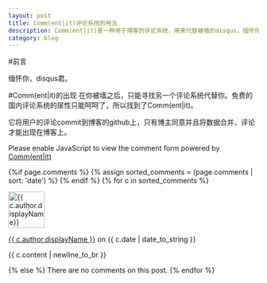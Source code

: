 ```yaml
---
layout: post
title: Comm(ent|it)评论系统的用法
description: Comm(ent|it)是一种用于博客的评论系统，用来代替被墙的disqus，缅怀你，disqus君
category: blog
---
```

#前言

缅怀你，disqus君。

#Comm(ent|it)的出现
在你被墙之后，只能寻找另一个评论系统代替你。免费的国内评论系统的尿性只能呵呵了，所以找到了Comm(ent|it)。

它将用户的评论commit到博客的github上，只有博主同意并且将数据合并，评论才能出现在博客上。










<noscript>Please enable JavaScript to view the comment form powered by <a href="https://commentit.io/">Comm(ent|it)</a></noscript>
<div id="commentit"></div>
<script type="text/javascript">
  /** CONFIGURATION VARIABLES **/
  var commentitUsername = 'ioloveuu';
  var commentitRepo = 'ioloveuu/ioloveuu.github.io';
  var commentitPath = '{{ page.path }}';

  /** DON'T EDIT FOLLOWING LINES **/
  (function() {
      var commentit = document.createElement('script');
      commentit.type = 'text/javascript';
      commentit.async = true;
      commentit.src = 'https://commentit.io/static/embed/dist/commentit.js';
      (document.getElementsByTagName('head')[0] || document.getElementsByTagName('body')[0]).appendChild(commentit);
  })();
</script>
  {%if page.comments %}
  {% assign sorted_comments = (page.comments | sort: 'date') %}
{% endif %}
{% for c in sorted_comments %}
  <div class="media">
    <div class="media-left">
      <img src="{{ c.author.picture }}" alt="{{ c.author.displayName}}" height="73" width="73">
    </div>
    <div class="media-body">
      <p class="text-muted">
        <a href="{{ c.author.url }}">{{ c.author.displayName }}</a>
        on {{ c.date | date_to_string }}
      </p>
      <p>{{ c.content | newline_to_br }}</p>
    </div>
  </div>
{% else %}
  There are no comments on this post.
{% endfor %}
